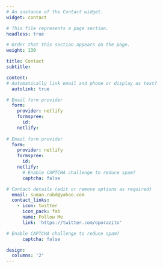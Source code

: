```yaml
---
# An instance of the Contact widget.
widget: contact

# This file represents a page section.
headless: true

# Order that this section appears on the page.
weight: 130

title: Contact
subtitle:

content:
# Automatically link email and phone or display as text?
  autolink: true

# Email form provider
  form:
    provider: netlify
    formspree:
      id:
    netlify:
    
# Email form provider
  form:
    provider: netlify
    formspree:
      id:
    netlify:
      # Enable CAPTCHA challenge to reduce spam?
      captcha: false

# Contact details (edit or remove options as required)
  email: suman.rubd@yahoo.com
  contact_links:
    - icon: twitter
      icon_pack: fab
      name: Follow Me
      link: 'https://twitter.com/oporazito'

# Enable CAPTCHA challenge to reduce spam?
      captcha: false

design:
  columns: '2'
---
```

